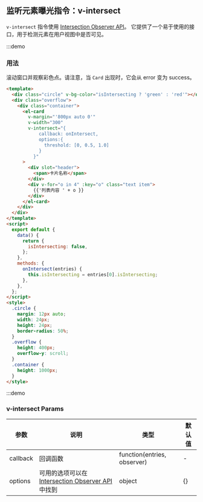 ## 监听元素曝光指令：v-intersect

`v-intersect` 指令使用 [Intersection Observer API](https://developer.mozilla.org/en-US/docs/Web/API/Intersection_Observer_API)。 它提供了一个易于使用的接口，用于检测元素在用户视图中是否可见。

:::demo

### 用法

滚动窗口并观察彩色点。请注意，当 `Card` 出现时，它会从 error 变为 success。

```html
<template>
  <div class="circle" v-bg-color="isIntersecting ? 'green' : 'red'"></div>
  <div class="overflow">
    <div class="container">
      <el-card
        v-margin="'800px auto 0'"
        v-width="300"
        v-intersect="{
            callback: onIntersect,
            options:{
              threshold: [0, 0.5, 1.0]
            }
          }"
      >
        <div slot="header">
          <span>卡片名称</span>
        </div>
        <div v-for="o in 4" :key="o" class="text item">
          {{'列表内容 ' + o }}
        </div>
      </el-card>
    </div>
  </div>
</template>
<script>
  export default {
    data() {
      return {
        isIntersecting: false,
      };
    },
    methods: {
      onIntersect(entries) {
        this.isIntersecting = entries[0].isIntersecting;
      },
    },
  };
</script>
<style>
  .circle {
    margin: 12px auto;
    width: 24px;
    height: 24px;
    border-radius: 50%;
  }
  .overflow {
    height: 400px;
    overflow-y: scroll;
  }
  .container {
    height: 1000px;
  }
</style>
```

:::demo

### v-intersect Params

| 参数     | 说明                                                                                                                            | 类型                        | 默认值 |
| -------- | ------------------------------------------------------------------------------------------------------------------------------- | --------------------------- | ------ |
| callback | 回调函数                                                                                                                        | function(entries, observer) | -      |
| options  | 可用的选项可以在 [Intersection Observer API](https://developer.mozilla.org/en-US/docs/Web/API/Intersection_Observer_API) 中找到 | object                      | {}     |
